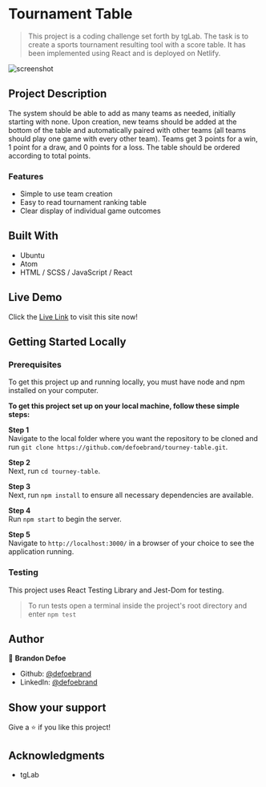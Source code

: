 # Tournament Table

> This project is a coding challenge set forth by tgLab. The task is to create a sports tournament resulting tool with a score table. It has been implemented using React and is deployed on Netlify.

![screenshot](public/screenshot.png)

## Project Description
The system should be able to add as many teams as needed, initially starting with none. Upon creation, new teams should be added at the bottom of the table and automatically paired with other teams (all teams should play one game with every other team). Teams get 3 points for a win, 1 point for a draw, and 0 points for a loss. The table should be ordered according to total points.

### Features

-   Simple to use team creation
-   Easy to read tournament ranking table
-   Clear display of individual game outcomes

## Built With

-   Ubuntu
-   Atom
-   HTML / SCSS / JavaScript / React

## Live Demo

Click the [Live Link](https://github.com/defoebrand/tourney-table.git) to visit this site now!

## Getting Started Locally

### Prerequisites
To get this project up and running locally, you must have node and npm installed on your computer.

**To get this project set up on your local machine, follow these simple steps:**

**Step 1**<br>
Navigate to the local folder where you want the repository to be cloned and run
`git clone https://github.com/defoebrand/tourney-table.git`.<br>

**Step 2**<br>
Next, run `cd tourney-table`.<br>

**Step 3**<br>
Next, run `npm install` to ensure all necessary dependencies are available.<br>

**Step 4**<br>
Run `npm start` to begin the server.<br>

**Step 5**<br>
Navigate to `http://localhost:3000/` in a browser of your choice to see the application running.<br>

### Testing
This project uses React Testing Library and Jest-Dom for testing.
> To run tests open a terminal inside the project's root directory and enter `npm test`

## Author

👤 **Brandon Defoe**

-   Github: [@defoebrand](https://github.com/defoebrand)
-   LinkedIn: [@defoebrand](https://www.linkedin.com/in/defoebrand/)

## Show your support

Give a ⭐️ if you like this project!

## Acknowledgments

-   tgLab
